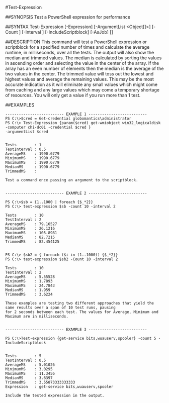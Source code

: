 #Test-Expression
    
##SYNOPSIS
Test a PowerShell expression for performance
    
##SYNTAX
    Test-Expression [-Expression] <ScriptBlock> [-ArgumentList <Object[]>] [-Count <Int32>] [-Interval <Double>] [-IncludeScriptblock] [-AsJob] [<CommonParameters>]    

##DESCRIPTION
This command will test a PowerShell expression or scriptblock for a specified number of times and calculate the average runtime, in milliseconds, over all the tests. 
The output will also show the median and trimmed values. The median is calculated by sorting the values in ascending order and selecting the value in the center of the array. If the array has an even number of elements then the median is the average of the two values in the center.
The trimmed value will toss out the lowest and highest values and average the remaining values. This may be the most accurate indication as it will eliminate any small values which might come from caching and any large values which may come a temporary shortage of resources. You will only get a value if you run more than 1 test.
    
##EXAMPLES
    
    -------------------------- EXAMPLE 1 --------------------------
    PS C:\>$cred = Get-credential globomantics\administrator
    PS C:\> Test-Expression {param($cred) get-wmiobject win32_logicaldisk -computer chi-dc01 -credential $cred } 
    -argumentList $cred
    
    
    Tests        : 1
    TestInterval : 0.5
    AverageMS    : 1990.6779
    MinimumMS    : 1990.6779
    MaximumMS    : 1990.6779
    MedianMS     : 1990.6779
    TrimmedMS    : 
    
    Test a command once passing an argument to the scriptblock.
    
    
    -------------------------- EXAMPLE 2 --------------------------
    
    PS C:\>$sb = {1..1000 | foreach {$_*2}}
    PS C:\> test-expression $sb -count 10 -interval 2
    
    Tests        : 10
    TestInterval : 2
    AverageMS    : 79.16527
    MinimumMS    : 26.1216
    MaximumMS    : 105.8981
    MedianMS     : 82.7215
    TrimmedMS    : 82.454125
    
    
    PS C:\> $sb2 = { foreach ($i in (1..1000)) {$_*2}}
    PS C:\> test-expression $sb2 -Count 10 -interval 2
    
    Tests        : 10
    TestInterval : 2
    AverageMS    : 5.55528
    MinimumMS    : 1.7893
    MaximumMS    : 24.7843
    MedianMS     : 1.959
    TrimmedMS    : 3.6224
    
    These examples are testing two different approaches that yield the same results over a span of 10 test runs, pausing 
    for 2 seconds between each test. The values for Average, Minimum and Maximum are in milliseconds.
    
    
    -------------------------- EXAMPLE 3 --------------------------
    
    PS C:\>Test-expression {get-service bits,wuauserv,spooler} -count 5 -IncludeScriptblock
    
    
    Tests        : 5
    TestInterval : 0.5
    AverageMS    : 5.01026
    MinimumMS    : 3.0295
    MaximumMS    : 11.3456
    MedianMS     : 3.6397
    TrimmedMS    : 3.55873333333333
    Expression   : get-service bits,wuauserv,spooler
    
    Include the tested expression in the output.
    

